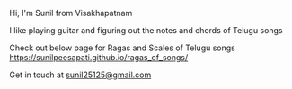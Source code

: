 Hi, I'm Sunil from Visakhapatnam

I like playing guitar and figuring out the notes and chords of Telugu songs

Check out below page for Ragas and Scales of Telugu songs <br>
https://sunilpeesapati.github.io/ragas_of_songs/

Get in touch at sunil25125@gmail.com
